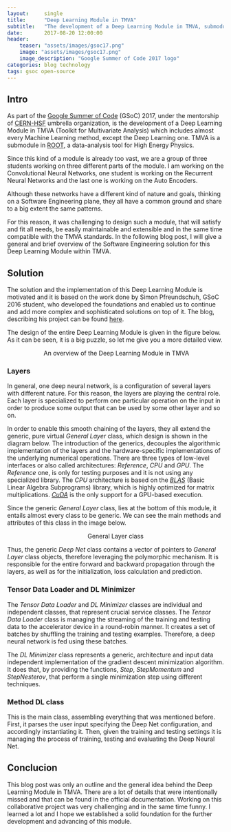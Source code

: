 ```yaml
---
layout:     single
title:      "Deep Learning Module in TMVA"
subtitle:   "The development of a Deep Learning Module in TMVA, submodule of CERN's data analysis tool, ROOT"
date:       2017-08-20 12:00:00
header:
    teaser: "assets/images/gsoc17.png"
    image: "assets/images/gsoc17.png"
    image_description: "Google Summer of Code 2017 logo"
categories: blog technology
tags: gsoc open-source
---
```


<h2> Intro </h2>
<p>As part of the <a href="https://summerofcode.withgoogle.com" target="_blank">Google Summer of Code</a> (GSoC) 2017,
under the mentorship of <a href="http://hepsoftwarefoundation.org" target="_blank">CERN-HSF</a> umbrella organization,
is the development of a Deep Learning Module in TMVA (Toolkit for Multivariate Analysis) which includes almost every
Machine Learning method, except the Deep Learning one. TMVA is a submodule in
<a href="https://root.cern.ch" target="_blank">ROOT</a>, a data-analysis tool for High Energy Physics.</p>

<p>Since this kind of a module is already too vast, we are a group of three students working on three different parts
of the module. I am working on the Convolutional Neural Networks, one student is working on the Recurrent Neural
Networks and the last one is working on the Auto Encoders.</p>

<p>Although these networks have a different kind of nature and goals, thinking on a Software Engineering plane,
they all have a common ground and share to a big extent the same patterns.</p>

<p>For this reason, it was challenging to design such a module, that will satisfy and fit all needs, be easily
maintainable and extensible and in the same time compatible with the TMVA standards. In the following blog post,
I will give a general and brief overview of the Software Engineering solution for this Deep Learning Module within
TMVA. </p>


<h2> Solution </h2>
<p>The solution and the implementation of this Deep Learning Module is motivated and it is based on the work done
by Simon Pfreundschuh, GSoC 2016 student, who developed the foundations and enabled us to continue and add more
complex and sophisticated solutions on top of it. The blog, describing his project can be found
<a href="http://simonpf.github.io/gsoc/" target="_blank">here</a>.</p>

<p>The design of the entire Deep Learning Module is given in the figure below. As it can be seen, it is a big puzzle,
so let me give you a more detailed view. </p>

<center>
<img src="{{ site.baseurl }}/assets/images/TMVA_DL_General.png" alt="">
<span class="caption text-muted">An overview of the Deep Learning Module in TMVA</span>
</center>

<h3> Layers </h3>
<p>In general, one deep neural network, is a configuration of several layers with different nature.
For this reason, the layers are playing the central role. Each layer is specialized to perform one
particular operation on the input in order to produce some output that can be used by some other layer and so on.
</p>

<p>In order to enable this smooth chaining of the layers, they all extend the generic, pure virtual
<i>General Layer</i> class, which design is shown in the diagram below. The introduction of the generics,
decouples the algorithmic implementation of the layers and the hardware-specific implementations of the
underlying numerical operations. There are three types of low-level interfaces or also called architectures:
<i>Reference</i>, <i>CPU</i> and <i>GPU</i>. The <i>Reference</i> one, is only for testing purposes and it is
not using any specialized library. The <i>CPU</i> architecture is based on the
<a href="http://www.netlib.org/blas/" target="_blank"><i>BLAS</i></a> (Basic Linear Algebra Subprograms) library,
which is highly optimized for matrix multiplications.
<a href="https://www.geforce.com/hardware/technology/cuda" target="_blank"><i>CuDA</i></a> is the only support
for a GPU-based execution.</p>

<p>Since the generic <i>General Layer</i> class, lies at the bottom of this module, it entails almost every class
to be generic. We can see the main methods and attributes of this class in the image below.</p>

<center>
<img src="{{ site.baseurl }}/assets/images/General_Layer.png" alt="">
<br/>
<span class="caption text-muted">General Layer class</span>
</center>

<p>Thus, the generic <i>Deep Net</i> class contains a vector of pointers to <i>General Layer</i>
class objects, therefore leveraging the polymorphic mechanism. It is responsible for the entire forward and backward
propagation through the layers, as well as for the initialization, loss calculation and prediction.</p>

<h3> Tensor Data Loader and DL Minimizer </h3>
<p>The <i>Tensor Data Loader</i> and <i>DL Minimizer</i> classes are individual and independent classes,
that represent crucial service classes. The <i>Tensor Data Loader</i> class is managing the streaming of the
training and testing data to the accelerator device in a round-robin manner. It creates a set of batches by
shuffling the training and testing examples. Therefore, a deep neural network is fed using these batches.</p>

<p>The <i>DL Minimizer</i> class represents a generic, architecture and input data independent implementation
of the gradient descent minimization algorithm. It does that, by providing the functions, <i>Step</i>,
<i>StepMomentum</i> and <i>StepNesterov</i>, that perform a single minimization step using different techniques.</p>

<h3> Method DL class </h3>
<p>This is the main class, assembling everything that was mentioned before. First, it parses the user input
specifying the Deep Net configuration, and accordingly instantiating it. Then, given the training and testing
settings it is managing the process of training, testing and evaluating the Deep Neural Net.</p>


<h2>Conclucion</h2>
<p>This blog post was only an outline and the general idea behind the Deep Learning Module in TMVA.
There are a lot of details that were intentionally missed and that can be found in the official documentation.
Working on this collaborative project was very challenging and in the same time funny. I learned a lot and I
hope we established a solid foundation for the further development and advancing of this module.</p>
